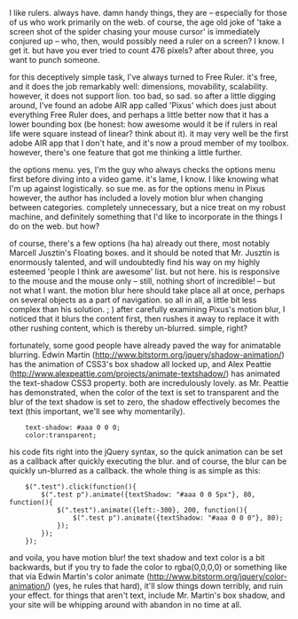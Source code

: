 I like rulers. always have. damn handy things, they are – especially for those of us who work primarily on the web. of course, the age old joke of 'take a screen shot of the spider chasing your mouse cursor' is immediately conjured up – who, then, would possibly need a ruler on a screen? I know. I get it. but have you ever tried to count 476 pixels? after about three, you want to punch someone. 

for this deceptively simple task, I've always turned to Free Ruler. it's free, and it does the job remarkably well: dimensions, movability, scalability. however, it does not support lion. too bad, so sad. so after a little digging around, I've found an adobe AIR app called 'Pixus' which does just about everything Free Ruler does, and perhaps a little better now that it has a lower bounding box (be honest: how awesome would it be if rulers in real life were square instead of linear? think about it). it may very well be the first adobe AIR app that I don't hate, and it's now a proud member of my toolbox. however, there's one feature that got me thinking a little further.

the options menu. yes, I'm the guy who always checks the options menu first before diving into a video game. it's lame, I know. I like knowing what I'm up against logistically. so sue me. as for the options menu in Pixus however, the author has included a lovely motion blur when changing between categories. completely unnecessary, but a nice treat on my robust machine, and definitely something that I'd like to incorporate in the things I do on the web. but how?

of course, there's a few options (ha ha) already out there, most notably Marcell Jusztin's Floating boxes. and it should be noted that Mr. Jusztin is enormously talented, and will undoubtedly find his way on my highly esteemed 'people I think are awesome' list. but not here. his is responsive to the mouse and the mouse only – still, nothing short of incredible! – but not what I want. the motion blur here should take place all at once, perhaps on several objects as a part of navigation. so all in all, a little bit less complex than his solution. ; ) after carefully examining Pixus's motion blur, I noticed that it blurs the content first, then rushes it away to replace it with other rushing content, which is thereby un-blurred. simple, right?

fortunately, some good people have already paved the way for animatable blurring. Edwin Martin (http://www.bitstorm.org/jquery/shadow-animation/) has the animation of CSS3's box shadow all locked up, and Alex Peattie (http://www.alexpeattie.com/projects/animate-textshadow/) has animated the text-shadow CSS3 property. both are incredulously lovely. as Mr. Peattie has demonstrated, when the color of the text is set to transparent and the blur of the text shadow is set to zero, the shadow effectively becomes the text (this important, we'll see why momentarily). 

		text-shadow: #aaa 0 0 0;
		color:transparent;

his code fits right into the jQuery syntax, so the quick animation can be set as a callback after quickly executing the blur. and of course, the blur can be quickly un-blurred as a callback. the whole thing is as simple as this:

		$(".test").click(function(){
			$(".test p").animate({textShadow: "#aaa 0 0 5px"}, 80, function(){
				$(".test").animate({left:-300}, 200, function(){
					$(".test p").animate({textShadow: "#aaa 0 0 0"}, 80);
				});
			});	
		});

and voila, you have motion blur! the text shadow and text color is a bit backwards, but if you try to fade the color to rgba(0,0,0,0) or something like that via Edwin Martin's color animate (http://www.bitstorm.org/jquery/color-animation/) (yes, he rules that hard), it'll slow things down terribly, and ruin your effect. for things that aren't text, include Mr. Martin's box shadow, and your site will be whipping around with abandon in no time at all. 




















